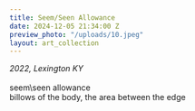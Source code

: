 ```yaml
---
title: Seem/Seen Allowance
date: 2024-12-05 21:34:00 Z
preview_photo: "/uploads/10.jpeg"
layout: art_collection
---
```


*2022, Lexington KY* <br>
<br>
seem\\seen allowance<br>
billows of the body, the area between the edge